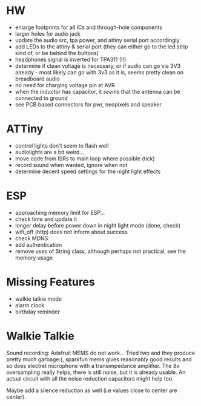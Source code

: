 # HW

- enlarge footprints for all ICs and through-hole components
- larger holes for audio jack
- update the audio src, tpa power, and attiny serial port accordingly
- add LEDs to the attiny & serial port (they can either go to the led strip kind of, or be behind the buttons)
- headphones signal is inverted for TPA311 (!!)
- determine if clean voltage is necessary, or if audio can go via 3V3 already - most likely can go with 3v3 as it is, seems pretty clean on breadboard audio
- no need for charging voltage pin at AVR
- when the inductor has capacitor, it *seems* that the antenna can be connected to ground 
- see PCB based connectors for pwr, neopixels and speaker

# ATTiny

- control lights don't seem to flash well
- audiolights are a bit weird...
- move code from ISRs to main loop where possible (tick)
- record sound when wanted, ignore when not
- determine decent speed settings for the night light effects

# ESP

- approaching memory limit for ESP...
- check time and update it
- longer delay before power down in night light mode (done, check)
- wifi_off (http) does not inform about success
- check MDNS
- add authentication
- remove uses of String class, although perhaps not practical, see the memory usage

 # Missing Features

 - walkie talkie mode
 - alarm clock
 - birthday reminder

# Walkie Talkie

Sound recording: Adafruit MEMS do not work... Tried two and they produce pretty much garbage:(, sparkfun mems gives reasonably good results and so does electret microphone with a transimpedance amplifier. The 8x oversampling really helps, there is still noise, but it is already usable. An actual circuit with all the noise reduction capacitors might help too. 

Maybe add a silence reduction as well (i.e values close to center are center). 